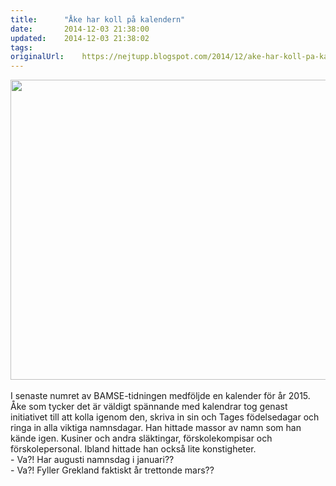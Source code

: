```yaml
---
title:		"Åke har koll på kalendern"
date:		2014-12-03 21:38:00
updated:	2014-12-03 21:38:02
tags: 	
originalUrl:	https://nejtupp.blogspot.com/2014/12/ake-har-koll-pa-kalendern.html
---
```


<div class="separator" style="clear: both; text-align: center;"><img src="../../../../img/IMG_2258.JPG" height="480" width="640"></div><br>I senaste numret av BAMSE-tidningen medföljde en kalender för år 2015. Åke som tycker det är väldigt spännande med kalendrar tog genast initiativet till att kolla igenom den, skriva in sin och Tages födelsedagar och ringa in alla viktiga namnsdagar. Han hittade massor av namn som han kände igen. Kusiner och andra släktingar, förskolekompisar och förskolepersonal. Ibland hittade han också lite konstigheter.<br>- Va?! Har augusti namnsdag i januari??<br>- Va?! Fyller Grekland faktiskt år trettonde mars??
<!-- no comments on this post -->